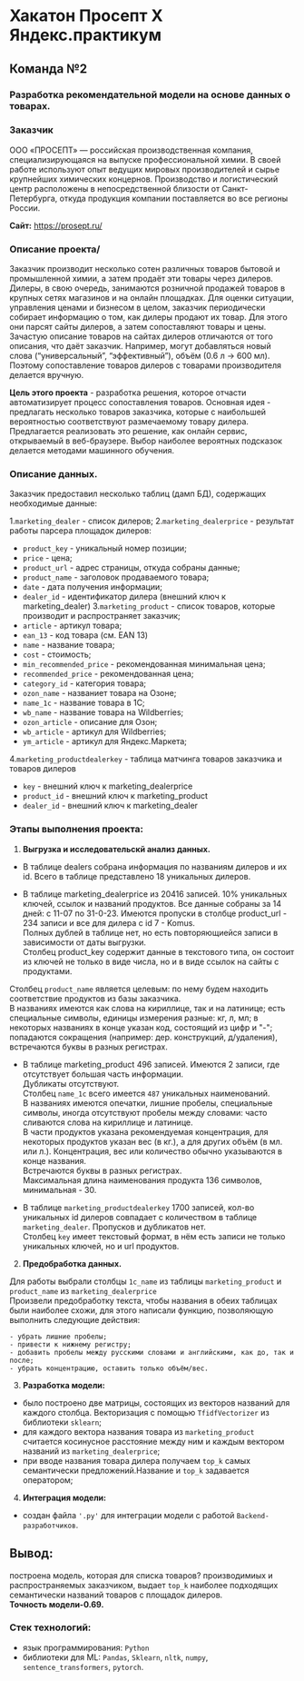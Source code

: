 # Хакатон Просепт Х Яндекс.практикум

## Команда №2

### Разработка рекомендательной модели на основе данных о товарах.



### Заказчик

ООО «ПРОСЕПТ» — российская производственная компания, специализирующаяся на выпуске профессиональной химии. В своей работе используют опыт ведущих мировых производителей и сырье крупнейших химических концернов. Производство и логистический центр расположены в непосредственной близости от Санкт-Петербурга, откуда продукция компании поставляется во все регионы России.

**Сайт:** https://prosept.ru/


### Описание проекта/

Заказчик производит несколько сотен различных товаров бытовой и промышленной химии, а затем продаёт эти товары через дилеров. Дилеры, в свою очередь, занимаются розничной продажей товаров в крупных сетях магазинов и на онлайн площадках.
Для оценки ситуации,  управления ценами и  бизнесом в целом, заказчик периодически собирает информацию о том, как дилеры продают их товар. Для этого они парсят сайты дилеров, а затем сопоставляют товары и цены.
Зачастую описание товаров на сайтах дилеров отличаются от того описания, что даёт заказчик. Например, могут добавляться новый слова (“универсальный”, “эффективный”), объём (0.6 л -> 600 мл). Поэтому сопоставление товаров дилеров с товарами производителя делается вручную.


**Цель этого проекта** - разработка решения, которое отчасти автоматизирует процесс сопоставления товаров. Основная идея - предлагать несколько товаров заказчика, которые с наибольшей вероятностью соответствуют размечаемому товару дилера. 
Предлагается реализовать это решение, как онлайн сервис, открываемый в веб-браузере. Выбор наиболее вероятных подсказок делается методами машинного обучения.


### Описание данных.
Заказчик предоставил несколько таблиц (дамп БД), содержащих необходимые данные:

1.`marketing_dealer` - список дилеров;
2.`marketing_dealerprice` - результат работы парсера площадок дилеров:
- `product_key` - уникальный номер позиции;
- `price` - цена;
- `product_url` - адрес страницы, откуда собраны данные;
- `product_name` - заголовок продаваемого товара;
- `date` - дата получения информации;
- `dealer_id` - идентификатор дилера (внешний ключ к marketing_dealer)
3.`marketing_product` - список товаров, которые производит и распространяет заказчик;
- `article` - артикул товара;
- `ean_13` - код товара (см. EAN 13)
- `name` - название товара;
- `cost` - стоимость;
- `min_recommended_price` - рекомендованная минимальная цена;
- `recommended_price` - рекомендованная цена;
- `category_id` - категория товара;
- `ozon_name` - названиет товара на Озоне;
- `name_1c` - название товара в 1C;
- `wb_name` - название товара на Wildberries;
- `ozon_article` - описание для Озон;
- `wb_article` - артикул для Wildberries;
- `ym_article` - артикул для Яндекс.Маркета;

4.`marketing_productdealerkey` - таблица матчинга товаров заказчика и товаров дилеров
- `key` - внешний ключ к marketing_dealerprice
- `product_id` - внешний ключ к marketing_product
- `dealer_id` - внешний ключ к marketing_dealer




### Этапы выполнения проекта:

1) **Выгрузка и исследовательскй анализ данных.**
- В таблице dealers собрана информация по названиям дилеров и их id.
Всего в таблице представлено 18 уникальных дилеров.

- В таблице marketing_dealerprice из 20416 записей. 10% уникальных ключей, ссылок и названий продуктов. Все данные собраны за 14 дней: с 11-07 по 31-0-23.
Имеются пропуски в столбце product_url - 234 записи и все для дилера с id 7 - Komus.<br>
Полных дублей в таблице нет, но есть повторяющиейся записи в зависимости от даты выгрузки.<br>
Столбец product_key содержит данные в текстового типа, он состоит из ключей не только в виде числа, но и в виде ссылок на сайты с продуктами.

Столбец `product_name` является целевым: по нему будем находить соответствие продуктов из базы заказчика.<br>
В названиях имеются как слова на кириллице, так и на латинице; есть специальные символы, единицы измерения разные: кг, л, мл; в некоторых названиях в конце указан код, состоящий из цифр и "-"; попадаются сокращения (например: дер. конструкций, д/удаления), встречаются буквы в разных регистрах.

- В таблице marketing_product 496 записей.
Имеются 2 записи, где отсутствует большая часть информации.<br>
Дубликаты отсутствуют.<br>
Столбец `name_1c` всего имеется `487` уникальных наименований.<br>
В названиях имеются опечатки, лишние пробелы, специальные символы, иногда отсутствуют пробелы между словами: часто сливаются слова на кириллице и латинице.<br> 
В части продуктов указана рекомендуемая концентрация, для некоторых продуктов указан вес (в кг.), а для других объём (в мл. или л.). Концентрация, вес или количество обычно указываются в конце названия.<br>
Встречаются буквы в разных регистрах.<br>
Максимальная длина наименования продукта 136 символов, минимальная - 30.

- В таблице `marketing_productdealerkey` 1700 записей, кол-во уникальных id дилеров совпадает с количеством в таблице `marketing_dealer`.
Пропусков и дубликатов нет.<br>
Столбец `key` имеет текстовый формат, в нём есть записи не только уникальных ключей, но и url продуктов.


2) **Предобработка данных.**

Для работы выбрали столбцы `1c_name` из таблицы `marketing_product` и `product_name` из `marketing_dealerprice`<br>
Произвели предобработку текста, чтобы названия в обеих таблицах были наиболее схожи, для этого написали функцию, позволяющую выполнить следующие действия:

    - убрать лишние пробелы;
    - привести к нижнему регистру;
    - добавить пробелы между русскими словами и английскими, как до, так и после;
    - убрать концентрацию, оставить только объём/вес.
    

3) **Разработка модели:**
- было построено две матрицы, состоящих из векторов названий для каждого столбца. Векторизация с помощью `TfidfVectorizer` из библиотеки `sklearn`;
- для каждого вектора названия товара из `marketing_product` считается косинусное расстояние между ним и каждым вектором названий из `marketing_dealerprice`;
- при вводе названия товара дилера получаем `top_k` самых семантически предложений.Название и `top_k` задавается оператором;

4) **Интеграция модели:**
- создан файла `'.ру'` для интеграции модели с работой `Backend-разработчиков`.

## Вывод:

построена модель, которая для списка товаров? производимиых и распространяемых заказчиком, выдает `top_k` наиболее подходящих семантически названий товаров с площадок дилеров.<br>
**Точность модели-0.69.**

### Стек технологий: 
- язык программирования: `Python` 
- библиотеки для ML: `Pandas`, `Sklearn`, `nltk`, `numpy`, `sentence_transformers`, `pytorch`. 
 
